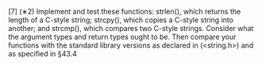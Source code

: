 [7] (∗2) Implement and test these functions: strlen(), which returns the length of a C-style string;
strcpy(), which copies a C-style string into another; and strcmp(), which compares two C-style
strings. Consider what the argument types and return types ought to be. Then compare your
functions with the standard library versions as declared in <cstring> (<string.h>) and as specified in §43.4
